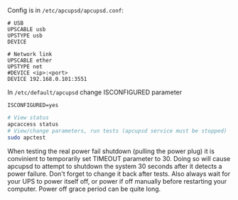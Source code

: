 Config is in `/etc/apcupsd/apcupsd.conf`:
```
# USB 
UPSCABLE usb
UPSTYPE usb
DEVICE

# Network link
UPSCABLE ether 
UPSTYPE net
#DEVICE <ip>:<port>
DEVICE 192.168.0.101:3551
```

In `/etc/default/apcupsd` change ISCONFIGURED parameter
```
ISCONFIGURED=yes
```

```bash
# View status
apcaccess status
# View/change parameters, run tests (apcupsd service must be stopped)
sudo apctest
```

When testing the real power fail shutdown (pulling the power plug) it is convinient to temporarily set TIMEOUT parameter to 30. Doing so will cause apcupsd to attempt to shutdown the system 30 seconds after it detects a power failure. Don't forget to change it back after tests. Also always wait for your UPS to power itself off, or power if off manually before restarting your computer. Power off grace period can be quite long.

